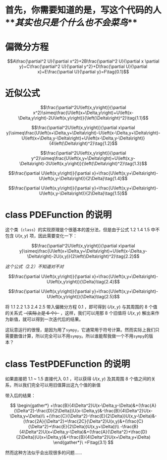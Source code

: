 # 首先，你需要知道的是，写这个代码的人**_其实也只是个什么也不会菜鸟_**

# 偏微分方程

$$A\frac{\partial^2 U}{\partial x^2}+2B\frac{\partial^2 U}{\partial x \partial y}+C\frac{\partial^2 U}{\partial y^2}+D\frac{\partial U}{\partial x}+E\frac{\partial U}{\partial y}=F\tag{0.1}$$

# 近似公式

$$\frac{\partial^2U\left(x,y\right)}{\partial x^2}\simeq\frac{U\left(x+\Delta,y\right)+U\left(x-\Delta,y\right)-2U\left(x,y\right)}{\left(\Delta\right)^2}\tag{1.1}$$

$$\frac{\partial^2U\left(x,y\right)}{\partial x\partial y}\simeq\frac{U\left(x+\Delta,y+\Delta\right)-U\left(x-\Delta,y+\Delta\right)-U\left(x+\Delta,y-\Delta\right)+U\left(x-\Delta,y-\Delta\right)}{4\left(\Delta\right)^2}\tag{1.2}$$

$$\frac{\partial^2U\left(x,y\right)}{\partial y^2}\simeq\frac{U\left(x,y+\Delta\right)+U\left(x,y-\Delta\right)-2U\left(x,y\right)}{\left(\Delta\right)^2}\tag{1.3}$$

$$\frac{\partial U\left(x,y\right)}{\partial x}=\frac{U\left(x,y+\Delta\right)-U\left(x,y-\Delta\right)}{2\Delta}\tag{1.4}$$

$$\frac{\partial U\left(x,y\right)}{\partial y}=\frac{U\left(x,y+\Delta\right)-U\left(x,y-\Delta\right)}{2\Delta}\tag{1.5}$$

# class PDEFunction 的说明

这个类（`class`）的实现原理是个很基本的差分法，但是由于公式 1.2 1.4 1.5 中不包含 $U(x,y)$ 项，因此需要变化一下：

$$\frac{\partial^2U\left(x,y\right)}{\partial x\partial y}\simeq\frac{U\left(x+\Delta,y+\Delta\right)+U\left(x-\Delta,y-\Delta\right)-2U(x,y)}{2\left(\Delta\right)^2}\tag{2.2}$$

_这个公式（2.2）不知道对不对_

$$\frac{\partial U\left(x,y\right)}{\partial x}=\frac{U\left(x,y+\Delta\right)-U\left(x,y\right)}{\Delta}\tag{2.4}$$

$$\frac{\partial U\left(x,y\right)}{\partial y}=\frac{U\left(x,y+\Delta\right)-U\left(x,y\right)}{\Delta}\tag{2.5}$$

将 1.1 2.2 1.3 2.4 2.5 带入偏微分方程 0.1 ，即可得到 $U(x,y)$ 与其周围的 8 个值的关系式 ~~（实际上是 6 个）~~ ，这样，我们可以用那 8 个旧值将 $U(x,y)$ 解出来作为新值，就可以得到一次迭代后的结果。

这玩意运行的很慢，是因为用了`sympy`，它通常用于符号计算。然而实际上我们只需要数值计算，所以完全可以不用`sympy`。所以谁能帮我做一个不用`sympy`的版本？

# class TestPDEFunction 的说明

如果直接把 1.1 ~ 1.5 直接代入 0.1 ，可以获得 $U(x,y)$ 及其周围 8 个值之间的关系，所以我们完全可以用旧值算出这九个值的新值

带入后的结果：

$$
\begin{gather*}
    +\frac{B}{4\Delta^2}U(x-\Delta,y-\Delta)&+(\frac{A}{\Delta^2}-\frac{D}{2\Delta})U(x-\Delta,y)&-\frac{B}{4\Delta^2}U(x-\Delta,y+\Delta)\\
    +(\frac{C}{\Delta^2}-\frac{E}{2\Delta})U(x,y-\Delta)&-(\frac{2A}{\Delta^2}+\frac{2C}{\Delta^2}U(x,y)&+(\frac{C}{\Delta^2}+\frac{E}{2\Delta})U(x,y+\Delta))\\
    -\frac{B}{4\Delta^2}U(x+\Delta,y-\Delta)&+(\frac{A}{\Delta^2}+\frac{D}{2\Delta})U(x+\Delta,y)&+\frac{B}{4\Delta^2}U(x+\Delta,y+\Delta)
\end{gather*}\ =F\tag{3.1}
$$

然而这种方法似乎会出现很多的问题……

